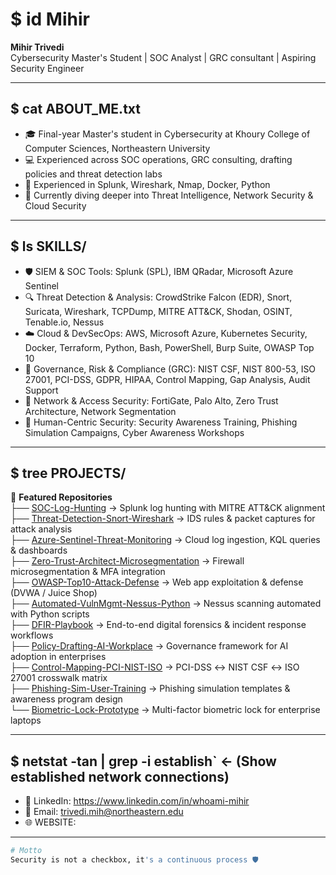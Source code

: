 # $ id Mihir
**Mihir Trivedi**  
Cybersecurity Master's Student | SOC Analyst | GRC consultant | Aspiring Security Engineer  

---

## $ cat ABOUT_ME.txt  
- 🎓 Final-year Master's student in Cybersecurity at Khoury College of Computer Sciences, Northeastern University  
- 💻 Experienced across SOC operations, GRC consulting, drafting policies and threat detection labs  
- 🔐 Experienced in Splunk, Wireshark, Nmap, Docker, Python    
- 🌱 Currently diving deeper into Threat Intelligence, Network Security & Cloud Security  

---

## $ ls SKILLS/  

- 🛡️ SIEM & SOC Tools: Splunk (SPL), IBM QRadar, Microsoft Azure Sentinel  
- 🔍 Threat Detection & Analysis: CrowdStrike Falcon (EDR), Snort, Suricata, Wireshark, TCPDump, MITRE ATT&CK, Shodan, OSINT, Tenable.io, Nessus  
- ☁️ Cloud & DevSecOps: AWS, Microsoft Azure, Kubernetes Security, Docker, Terraform, Python, Bash, PowerShell, Burp Suite, OWASP Top 10  
- 🏢 Governance, Risk & Compliance (GRC): NIST CSF, NIST 800-53, ISO 27001, PCI-DSS, GDPR, HIPAA, Control Mapping, Gap Analysis, Audit Support  
- 🔐 Network & Access Security: FortiGate, Palo Alto, Zero Trust Architecture, Network Segmentation  
- 🧠 Human-Centric Security: Security Awareness Training, Phishing Simulation Campaigns, Cyber Awareness Workshops

---

## $ tree PROJECTS/  
📂 **Featured Repositories**  
├── [SOC-Log-Hunting](#) → Splunk log hunting with MITRE ATT&CK alignment  
├── [Threat-Detection-Snort-Wireshark](#) → IDS rules & packet captures for attack analysis  
├── [Azure-Sentinel-Threat-Monitoring](#) → Cloud log ingestion, KQL queries & dashboards  
├── [Zero-Trust-Architect-Microsegmentation](#) → Firewall microsegmentation & MFA integration  
├── [OWASP-Top10-Attack-Defense](#) → Web app exploitation & defense (DVWA / Juice Shop)  
├── [Automated-VulnMgmt-Nessus-Python](#) → Nessus scanning automated with Python scripts  
├── [DFIR-Playbook](#) → End-to-end digital forensics & incident response workflows  
├── [Policy-Drafting-AI-Workplace](#) → Governance framework for AI adoption in enterprises  
├── [Control-Mapping-PCI-NIST-ISO](#) → PCI-DSS ↔ NIST CSF ↔ ISO 27001 crosswalk matrix  
├── [Phishing-Sim-User-Training](#) → Phishing simulation templates & awareness program design  
└── [Biometric-Lock-Prototype](https://github.com/whoami-mihir/Biometric-Lock-Prototype) → Multi-factor biometric lock for enterprise laptops 
 
---

## $ netstat -tan | grep -i establish` <- (Show established network connections)  
- 🔗 LinkedIn: https://www.linkedin.com/in/whoami-mihir
- 📧 Email: trivedi.mih@northeastern.edu  
- 🌐 WEBSITE: 

---

```bash
# Motto
Security is not a checkbox, it's a continuous process 🛡️
